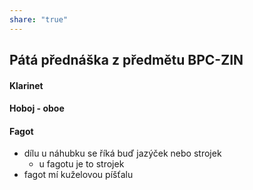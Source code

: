 ```yaml
---
share: "true"
---
```


## Pátá přednáška z předmětu BPC-ZIN
#### Klarinet
#### Hoboj - oboe
#### Fagot
- dílu u náhubku se říká buď jazýček nebo strojek
	- u fagotu je to strojek
- fagot mí kuželovou píšťalu